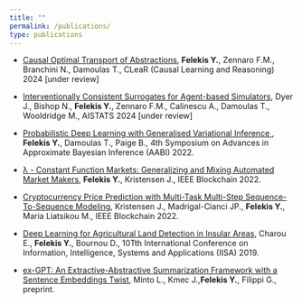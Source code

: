 ```yaml
---
title: "" 
permalink: /publications/
type: publications
---
```


* [Causal Optimal Transport of Abstractions](), **Felekis Y.**, Zennaro F.M., Branchini N., Damoulas T., CLeaR (Causal Learning and Reasoning) 2024 [under review]
  
* [Interventionally Consistent Surrogates for Agent-based Simulators](), Dyer J., Bishop N., **Felekis Y.**, Zennaro F.M., Calinescu A., Damoulas T., Wooldridge M., AISTATS 2024 [under review]

* [Probabilistic Deep Learning with Generalised Variational Inference 
](https://openreview.net/forum?id=L_jGauvvbu0), **Felekis Y.**, Damoulas T., Paige B., 4th Symposium on Advances in Approximate Bayesian Inference (AABI) 2022.

* [λ - Constant Function Markets: Generalizing and Mixing Automated Market Makers](https://ieeexplore.ieee.org/document/9881841), **Felekis Y.**, Kristensen J., IEEE Blockchain 2022.

* [Cryptocurrency Price Prediction with Multi-Task Multi-Step Sequence-To-Sequence Modeling](https://ieeexplore.ieee.org/document/9881849), Kristensen J., Madrigal-Cianci JP., **Felekis Y.**, Maria Liatsikou M., IEEE Blockchain 2022.

* [Deep Learning for Agricultural Land Detection in Insular Areas](https://ieeexplore.ieee.org/document/8900670), Charou E., **Felekis Y.**, Bournou D., 10Tth International Conference on Information, Intelligence, Systems and Applications (IISA) 2019.

* [ex-GPT: An Extractive-Abstractive Summarization Framework with a Sentence Embeddings Twist](https://github.com/LorenzoMinto/ex-GPT-Summarizer/blob/master/GPTe__An_extractive_abstractive_summarization_framework.pdf), Minto L., Kmec J.,**Felekis Y.**, Filippi G., preprint.
